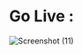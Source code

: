 # Go Live : 
![Screenshot (11)](https://github.com/Arshad-ashuu/Codsoft/assets/111066886/c8ae79b6-f42c-4bd3-be8f-d2857698ad83)
